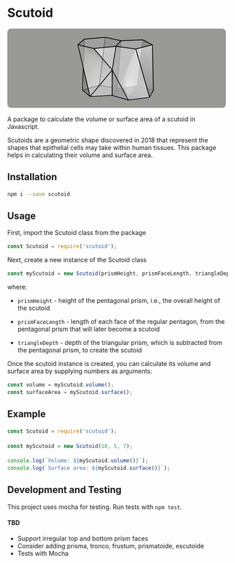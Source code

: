 # Scutoid

![Scutoid graph image](assets/images/scutoids.png)

A package to calculate the volume or surface area of a scutoid in Javascript.

Scutoids are a geometric shape discovered in 2018 that represent the shapes that epithelial cells may take within human tissues. This package helps in calculating their volume and surface area.

## Installation

```bash
npm i --save scutoid
```

## Usage

First, import the Scutoid class from the package
```js
const Scutoid = require('scutoid');
```

Next, create a new instance of the Scutoid class

```js
const myScutoid = new Scutoid(prismHeight, prismFaceLength, triangleDepth);
```

where:
- `prismHeight` - height of the pentagonal prism, i.e., the overall height of the scutoid

- `prismFaceLength` - length of each face of the regular pentagon, from the pentagonal prism that will later become a scutoid

- `triangleDepth` - depth of the triangular prism, which is subtracted from the pentagonal prism, to create the scutoid


Once the scutoid instance is created, you can calculate its volume and surface area by supplying numbers as arguments:
```js
const volume = myScutoid.volume();
const surfaceArea = myScutoid.surface();
```

## Example

```js
const Scutoid = require('scutoid');

const myScutoid = new Scutoid(10, 5, 7);

console.log(`Volume: ${myScutoid.volume()}`);
console.log(`Surface area: ${myScutoid.surface()}`);
```

## Development and Testing

This project uses mocha for testing. 
Run tests with `npm test`.

#### TBD

- Support irregular top and bottom prism faces
- Consider adding prisma, tronco, frustum, prismatoide, escutoide
- Tests with Mocha
